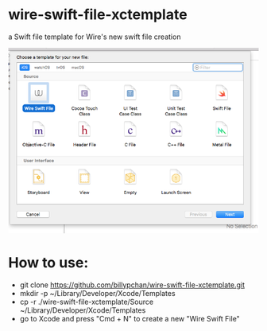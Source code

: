 # wire-swift-file-xctemplate
a Swift file template for Wire's new swift file creation

![new file][newFile]

[newFile]: https://github.com/billypchan/wire-swift-file-xctemplate/raw/master/newFile.png "New File"


# How to use:

- git clone https://github.com/billypchan/wire-swift-file-xctemplate.git
- mkdir -p ~/Library/Developer/Xcode/Templates
- cp -r ./wire-swift-file-xctemplate/Source  ~/Library/Developer/Xcode/Templates
- go to Xcode and press "Cmd + N" to create a new "Wire Swift File"
